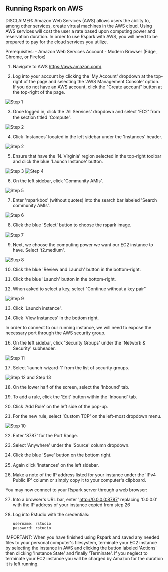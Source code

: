 ## Running Rspark on AWS  ##
DISCLAIMER: 
Amazon Web Services (AWS) allows users the ability to, among other services, create virtual machines in the AWS cloud.  Using AWS services will cost the user a rate based upon computing power and reservation duration.  In order to use Rspark with AWS, you will need to be prepared to pay for the cloud services you utilize.

Prerequisites:
	-	 Amazon Web Services Account
	-  Modern Browser (Edge, Chrome, or Firefox)

1. Navigate to AWS https://aws.amazon.com/

2. Log into your account by clicking the 'My Account' dropdown at the top-right of the page and selecting the 'AWS Management Console' option. If you do not have an AWS account, click the "Create account" button at the top-right of the page.

![Step 1](https://github.com/jharner/rspark/blob/master/AWS/Image%201.jpg)



3. Once logged in, click the 'All Services' dropdown and select 'EC2' from the section titled 'Compute'.

![Step 2](https://github.com/jharner/rspark/blob/master/AWS/Image%2013.jpg)



4. Click 'Instances' located in the left sidebar under the 'Instances' header.

![Step 2](https://github.com/jharner/rspark/blob/master/AWS/Image%202.jpg)

5. Ensure that have the 'N. Virginia' region selected in the top-right toolbar and click the blue 'Launch Instance' button.

![Step 3](https://github.com/jharner/rspark/blob/master/AWS/Image%203.jpg)
![Step 4](https://github.com/jharner/rspark/blob/master/AWS/Image%204.jpg)



6. On the left sidebar, click 'Community AMIs'.

 ![Step 5](https://github.com/jharner/rspark/blob/master/AWS/Image%205.jpg)



7. Enter 'rsparkbox' (without quotes) into the search bar labeled 'Search community AMIs'.

 ![Step 6](https://github.com/jharner/rspark/blob/master/AWS/Image%206.jpg)


		
8. Click the blue 'Select' button to choose the rspark image.

 ![Step 7](https://github.com/jharner/rspark/blob/master/AWS/Image%207.jpg)




9. Next, we choose the computing power we want our EC2 instance to have.  Select 't2.medium'.

 ![Step 8](https://github.com/jharner/rspark/blob/master/AWS/Image%208.jpg)



10. Click the blue 'Review and Launch' button in the bottom-right.

11. Click the blue 'Launch' button in the bottom-right.

12. When asked to select a key, select "Continue without a key pair"

![Step 9](https://github.com/jharner/rspark/blob/master/AWS/Image%209.jpg)



13. Click 'Launch instance'.

14. Click 'View Instances' in the bottom right.

In order to connect to our running instance, we will need to expose the necessary port through the AWS security group. 

16. On the left sidebar, click 'Security Groups' under the 'Network & Security' subheader.

![Step 11](https://github.com/jharner/rspark/blob/master/AWS/Image%2011.jpg)



17. Select 'launch-wizard-1' from the list of security groups.

![Step 12 and Step 13](https://github.com/jharner/rspark/blob/master/AWS/Image%2012.jpg)



18. On the lower half of the screen, select the 'Inbound' tab.

19. To add a rule, click the 'Edit' button within the 'Inbound' tab.

20. Click 'Add Rule' on the left side of the pop-up.

21. For the new rule, select 'Custom TCP' on the left-most dropdown menu.

 ![Step 10](https://github.com/jharner/rspark/blob/master/AWS/Image%2010.jpg)



22. Enter '8787' for the Port Range.

23. Select 'Anywhere' under the 'Source' column dropdown.

24. Click the blue 'Save' button on the bottom right.

25. Again click 'Instances' on the left sidebar.

26. Make a note of the IP address listed for your instance under the 'IPv4 Public IP' column or simply copy it to your computer's clipboard.

You may now connect to your Rspark server through a web browser:

27. Into a browser's URL bar, enter 'http://0.0.0.0:8787' replacing '0.0.0.0' with the IP address of your instance copied from step 26

33. Log into Rstudio with the credentials:

		username: rstudio
		password: rstudio

IMPORTANT:  When you have finished using Rspark and saved any needed files to your personal computer's filesystem, terminate your EC2 instance by selecting the instance in AWS and clicking the button labeled 'Actions' then clicking 'Instance State' and finally 'Terminate'.  If you neglect to terminate your EC2 instance you will be charged by Amazon for the duration it is left running.



